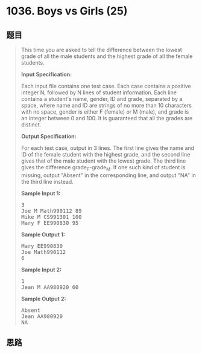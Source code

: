 <h1>1036. Boys vs Girls (25)</h1>

## 题目

> <div id="problemContent">
> <p>This time you are asked to tell the difference between the lowest grade of all the male students and the highest grade of all the female students.</p>
> <p><b>
> Input Specification:
> </b></p>
> <p>Each input file contains one test case.  Each case contains a positive integer N, followed by N lines of student information.  Each line contains a student's name, gender, ID and grade, separated by a space, where name and ID are strings of no more than 10 characters with no space, gender is either F (female) or M (male), and grade is an integer between 0 and 100.  It is guaranteed that all the grades are distinct.</p><p>
> </p><p><b>
> Output Specification:
> </b></p>
> <p>For each test case, output in 3 lines.  The first line gives the name and ID of the female student with the highest grade, and the second line gives that of the male student with the lowest grade.  The third line gives the difference grade<sub>F</sub>-grade<sub>M</sub>.  If one such kind of student is missing, output "Absent" in the corresponding line, and output "NA" in the third line instead.</p><p>
> <b>Sample Input 1:</b></p><pre>
> 3
> Joe M Math990112 89
> Mike M CS991301 100
> Mary F EE990830 95
> </pre>
> <b>Sample Output 1:</b><pre>
> Mary EE990830
> Joe Math990112
> 6
> </pre>
> <b>Sample Input 2:</b><pre>
> 1
> Jean M AA980920 60
> </pre>
> <b>Sample Output 2:</b><pre>
> Absent
> Jean AA980920
> NA
> </pre>
> </div>

## 思路

